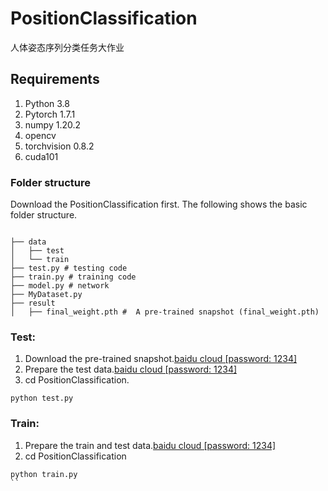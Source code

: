 # PositionClassification
人体姿态序列分类任务大作业
## Requirements
1. Python 3.8 
2. Pytorch 1.7.1
3. numpy 1.20.2
4. opencv
5. torchvision 0.8.2
6. cuda101

### Folder structure
Download the PositionClassification first.
The following shows the basic folder structure.
```

├── data
│   ├── test
│   └── train
├── test.py # testing code
├── train.py # training code
├── model.py # network
├── MyDataset.py
├── result
│   ├── final_weight.pth #  A pre-trained snapshot (final_weight.pth)
```
### Test: 
1) Download the pre-trained snapshot.<a href="https://pan.baidu.com/s/1MNGYunvonFvSpZJLGCu19Q">baidu cloud [password: 1234]</a>
2) Prepare the test data.<a href="https://pan.baidu.com/s/1gfiTziz4RCRHImRrG-EIPw">baidu cloud [password: 1234]</a>
3) cd PositionClassification.
```
python test.py 
```

### Train: 
1) Prepare the train and test data.<a href="https://pan.baidu.com/s/1gfiTziz4RCRHImRrG-EIPw">baidu cloud [password: 1234]</a>
2) cd PositionClassification
```
python train.py 
``
